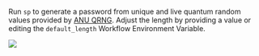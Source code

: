 Run `sp` to generate a password from unique and live quantum random values provided by [ANU QRNG](https://qrng.anu.edu.au). Adjust the length by providing a value or editing the `default_length` Workflow Environment Variable.

![](https://i.imgur.com/LKQGRuD.png)
